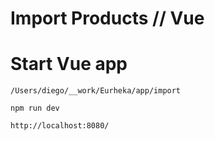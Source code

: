 # Import Products // Vue

# Start Vue app

    /Users/diego/__work/Eurheka/app/import
    
    npm run dev
    
    http://localhost:8080/